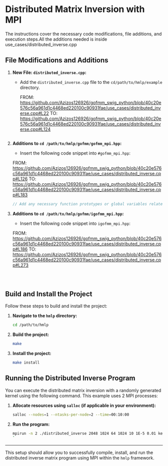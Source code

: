 # Distributed Matrix Inversion with MPI

The instructions cover the necessary code modifications, file additions, and execution steps.All the additions needed is inside use_cases/distributed_inverse.cpp

## File Modifications and Additions
1. **New File: `distributed_inverse.cpp`:**

    - Add the `distributed_inverse.cpp` file to the `cd/path/to/hmlp/example` directory.

      FROM:  https://github.com/Azizos126926/gofmm_swig_python/blob/40c20e576c56a961d1c4468ed220100c90931fae/use_cases/distributed_inverse.cpp#L22
      TO: https://github.com/Azizos126926/gofmm_swig_python/blob/40c20e576c56a961d1c4468ed220100c90931fae/use_cases/distributed_inverse.cpp#L124
    ```

2. **Additions to `cd /path/to/hmlp/gofmm/gofmm_mpi.hpp`:**
    - Insert the following code snippet into `#gofmm_mpi.hpp`:
    
    FROM: https://github.com/Azizos126926/gofmm_swig_python/blob/40c20e576c56a961d1c4468ed220100c90931fae/use_cases/distributed_inverse.cpp#L126
    TO: https://github.com/Azizos126926/gofmm_swig_python/blob/40c20e576c56a961d1c4468ed220100c90931fae/use_cases/distributed_inverse.cpp#L183
    ```cpp
    // Add any necessary function prototypes or global variables related to the distributed inverse computation here.
    ```

3. **Additions to `cd /path/to/hmlp/gofmm/igofmm_mpi.hpp`:**
    - Insert the following code snippet into `igofmm_mpi.hpp`:

    FROM: https://github.com/Azizos126926/gofmm_swig_python/blob/40c20e576c56a961d1c4468ed220100c90931fae/use_cases/distributed_inverse.cpp#L186
    TO: https://github.com/Azizos126926/gofmm_swig_python/blob/40c20e576c56a961d1c4468ed220100c90931fae/use_cases/distributed_inverse.cpp#L273
    ```



## Build and Install the Project

Follow these steps to build and install the project:

1. **Navigate to the `hmlp` directory:**

    ```bash
    cd /path/to/hmlp
    ```

2. **Build the project:**

    ```bash
    make
    ```

3. **Install the project:**

    ```bash
    make install
    ```

## Running the Distributed Inverse Program

You can execute the distributed matrix inversion with a randomly generated kernel using the following command. This example uses 2 MPI processes:

1. **Allocate resources using `salloc` (if applicable in your environment):**

    ```bash
    salloc --nodes=1 --ntasks-per-node=2 --time=00:10:00
    ```

2. **Run the program:**

    ```bash
    mpirun -n 2 ./distributed_inverse 2048 1024 64 1024 10 1E-5 0.01 kernel testsuit
    `

---

This setup should allow you to successfully compile, install, and run the distributed inverse matrix program using MPI within the `hmlp` framework.
